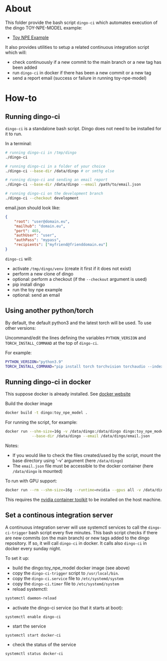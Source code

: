 # About

This folder provide the bash script `dingo-ci` which automates execution of the dingo TOY-NPE-MODEL example:

- [Toy NPE Example](https://dingo-gw.readthedocs.io/en/latest/example_toy_npe_model.html)

It also provides utilities to setup a related continuous integration script which will:

- check continuously if a new commit to the main branch or a new tag has been added
- run `dingo-ci` in docker if there has been a new commit or a new tag
- send a report email (success or failure in running toy-npe-model)


# How-to

## Running dingo-ci

`dingo-ci` is a standalone bash script. Dingo does not need to be installed for it to run.

In a terminal:

```bash
# running dingo-ci in /tmp/dingo
./dingo-ci

# running dingo-ci in a folder of your choice
./dingo-ci --base-dir /data/dingo # or smthg else

# running dingo-ci and sending an email report
./dingo-ci --base-dir /data/dingo --email /path/to/email.json

# running dingo-ci on the development branch
./dingo-ci --checkout development
```

email.json should look like:

```json
{
    "root": "user@domain.eu",
    "mailhub": "domain.eu",
    "port": 465,
    "authUser": "user",
    "authPass": "mypass",
    "recipients": ["myfriend@frienddomain.eu"]
}
```

`dingo-ci` will:

- activate `/tmp/dingo/venv` (create it first if it does not exist)
- perform a new clone of dingo
- optional: perform a checkout (if the `--checkout` argument is used)
- pip install dingo
- run the toy npe example
- optional: send an email

## Using another python/torch

By default, the default python3 and the latest torch will be used. To use other versions:

Uncommand/edit the lines defining the variables `PYTHON_VERSION`
and `TORCH_INSTALL_COMMAND` at the top of `dingo-ci`.

For example:

```bash
PYTHON_VERSION="python3.9"
TORCH_INSTALL_COMMAND="pip install torch torchvision torchaudio --index-url https://download.pytorch.org/whl/cu113 --upgrade"
```


## Running dingo-ci in docker

This suppose docker is already installed. 
See [docker website](https://docs.docker.com/engine/install/)

Build the docker image

```bash
docker build -t dingo:toy_npe_model .
```

For running the script, for example:

```bash
docker run --shm-size=16g -v /data/dingo:/data/dingo dingo:toy_npe_model \
            --base-dir /data/dingo --email /data/dingo/email.json
``` 

Notes:

- If you would like to check the files created/used by the script, mount the base directory using '-v' argument (here `/data/dingo`)
- The `email.json` file must be accessible to the docker container (here `/data/dingo` is mounted)

To run with GPU support:

```bash
docker run --rm --shm-size=16g --runtime=nvidia --gpus all -v /data/dingo:/data/dingo dingo:toy_npe_model --base-dir /data/dingo 
```

This requires the [nvidia container toolkit](https://docs.nvidia.com/datacenter/cloud-native/container-toolkit) to be installed on the host machine.

## Set a continous integration server

A continuous integration server will use systemctl services to call the `dingo-ci-trigger` bash script every five minutes. This bash script checks if there are new commits (on the main branch) or new tags added to the dingo repository. If so, it will call `dingo-ci` in docker. It calls also `dingo-ci` in docker every sunday night.

To set it up:

- build the dingo:toy_npe_model docker image (see above)
- copy the `dingo-ci-trigger` script to `/usr/local/bin`.
- copy the `dingo-ci.service` file to `/etc/systemd/system`
- copy the `dingo-ci.timer` file to `/etc/systemd/system`
- reload systemctl:

```bash
systemctl daemon-reload
```

- activate the dingo-ci service (so that it starts at boot):

```bash
systemctl enable dingo-ci
```

- start the service

```
systemctl start docker-ci
```

- check the status of the service

```
systemctl status docker-ci
```

